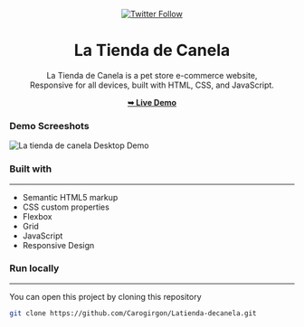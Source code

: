 <div align="center">

[![Twitter Follow](https://img.shields.io/twitter/follow/CaroGirGon)](https://twitter.com/CaroGirGon)

# La Tienda de Canela

  La Tienda de Canela is a pet store e-commerce website,<br/>
  Responsive for all devices, built with HTML, CSS, and JavaScript.

  <a href="https://latiendadecanela.vercel.app/"><strong>➥ Live Demo</strong></a>
</div>

### Demo Screeshots

![La tienda de canela Desktop Demo](./images/latienda.png "Desktop Demo")

### Built with
------------
- Semantic HTML5 markup
- CSS custom properties
- Flexbox
- Grid
- JavaScript
- Responsive Design

### Run locally
------------
You can open this project by cloning this repository
```bash
git clone https://github.com/Carogirgon/Latienda-decanela.git
```

